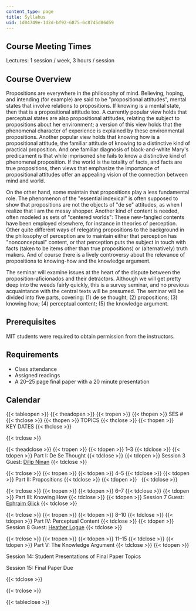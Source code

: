 ```yaml
---
content_type: page
title: Syllabus
uid: 1d04749e-1d2d-bf92-6875-6c8745d86d59
---
```


Course Meeting Times
--------------------

Lectures: 1 session / week, 3 hours / session

Course Overview
---------------

Propositions are everywhere in the philosophy of mind. Believing, hoping, and intending (for example) are said to be "propositional attitudes", mental states that involve relations to propositions. If knowing is a mental state, then that is a propositional attitude too. A currently popular view holds that perceptual states are also propositional attitudes, relating the subject to propositions about her environment; a version of this view holds that the phenomenal character of experience is explained by these environmental propositions. Another popular view holds that knowing how is a propositional attitude, the familiar attitude of knowing to a distinctive kind of practical proposition. And one familiar diagnosis of black-and-white Mary's predicament is that while imprisoned she fails to know a distinctive kind of phenomenal proposition. If the world is the totality of facts, and facts are true propositions, then views that emphasize the importance of propositional attitudes offer an appealing vision of the connection between mind and world.

On the other hand, some maintain that propositions play a less fundamental role. The phenomenon of the "essential indexical" is often supposed to show that propositions are not the objects of "de se" attitudes, as when I realize that I am the messy shopper. Another kind of content is needed, often modeled as sets of "centered worlds": These new-fangled contents have been employed elsewhere, for instance in theories of perception. Other quite different ways of relegating propositions to the background in the philosophy of perception are to maintain either that perception has "nonconceptual" content, or that perception puts the subject in touch with facts (taken to be items other than true propositions) or (alternatively) truth makers. And of course there is a lively controversy about the relevance of propositions to knowing-how and the knowledge argument.

The seminar will examine issues at the heart of the dispute between the proposition-aficionados and their detractors. Although we will get pretty deep into the weeds fairly quickly, this is a survey seminar, and no previous acquaintance with the central texts will be presumed. The seminar will be divided into five parts, covering: (1) de se thought; (2) propositions; (3) knowing how; (4) perceptual content; (5) the knowledge argument.

Prerequisites
-------------

MIT students were required to obtain permission from the instructors.

Requirements
------------

*   Class attendance
*   Assigned readings
*   A 20–25 page final paper with a 20 minute presentation

Calendar
--------

{{< tableopen >}}
{{< theadopen >}}
{{< tropen >}}
{{< thopen >}}
SES #
{{< thclose >}}
{{< thopen >}}
TOPICS
{{< thclose >}}
{{< thopen >}}
KEY DATES
{{< thclose >}}

{{< trclose >}}

{{< theadclose >}}
{{< tropen >}}
{{< tdopen >}}
1–3
{{< tdclose >}}
{{< tdopen >}}
Part I: De Se Thought
{{< tdclose >}}
{{< tdopen >}}
Session 3 Guest: [Dilip Ninan](http://www.dilipninan.org/)
{{< tdclose >}}

{{< trclose >}}
{{< tropen >}}
{{< tdopen >}}
4–5
{{< tdclose >}}
{{< tdopen >}}
Part II: Propositions
{{< tdclose >}}
{{< tdopen >}}
 
{{< tdclose >}}

{{< trclose >}}
{{< tropen >}}
{{< tdopen >}}
6–7
{{< tdclose >}}
{{< tdopen >}}
Part III: Knowing How
{{< tdclose >}}
{{< tdopen >}}
Session 7 Guest: [Ephraim Glick](http://www.st-andrews.ac.uk/~eg35/About.html)
{{< tdclose >}}

{{< trclose >}}
{{< tropen >}}
{{< tdopen >}}
8–10
{{< tdclose >}}
{{< tdopen >}}
Part IV: Perceptual Content
{{< tdclose >}}
{{< tdopen >}}
Session 8 Guest: [Heather Logue](http://www.leeds.ac.uk/arts/profile/20042/199/heather_logue)
{{< tdclose >}}

{{< trclose >}}
{{< tropen >}}
{{< tdopen >}}
11–15
{{< tdclose >}}
{{< tdopen >}}
Part V: The Knowledge Argument
{{< tdclose >}}
{{< tdopen >}}


Session 14: Student Presentations of Final Paper Topics

Session 15: Final Paper Due


{{< tdclose >}}

{{< trclose >}}

{{< tableclose >}}